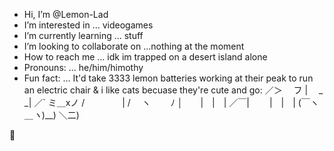 - Hi, I’m @Lemon-Lad
- I’m interested in ... videogames
- I’m currently learning ... stuff
- I’m looking to collaborate on ...nothing at the moment
- How to reach me ... idk im trapped on a desert island alone
- Pronouns: ... he/him/himothy
- Fun fact: ... It'd take 3333 lemon batteries working at their peak to run an electric chair & i like cats becuase they're cute and go:
         ／＞　 フ
        | 　_　_|
      ／` ミ＿xノ
     /　　　　 |
    /　 ヽ　　 ﾉ
   │　　|　|　|
／￣|　　 |　|　|
(￣ヽ＿_ヽ_)__)
＼二)

<!---sigma
Lemon-Lad/Lemon-Lad is a ✨ special ✨ repository because its `README.md` (this file) appears on your GitHub profile.
You can click the Preview link to take a look at your changes.
--->
🍋
